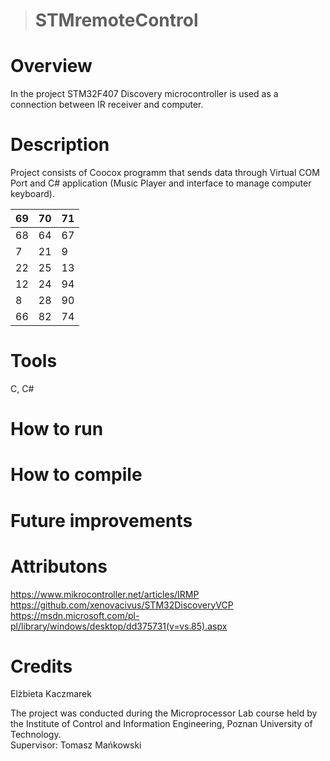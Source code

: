 ># STMremoteControl

# Overview
In the project STM32F407 Discovery microcontroller is used as a connection between IR receiver and computer.

# Description
Project consists of Coocox programm that sends data through Virtual COM Port and C# application (Music Player and interface to manage computer keyboard).

 69 | 70 | 71 
--- | --- | ---
 68 | 64 | 67 |
  7 | 21 |  9 |
 22 | 25 | 13 |
 12 | 24 | 94 |
  8 | 28 | 90 |
 66 | 82 | 74 |

# Tools
C, C#

# How to run

# How to compile

# Future improvements


# Attributons
https://www.mikrocontroller.net/articles/IRMP <br />
https://github.com/xenovacivus/STM32DiscoveryVCP
https://msdn.microsoft.com/pl-pl/library/windows/desktop/dd375731(v=vs.85).aspx

# Credits
Elżbieta Kaczmarek <br />

The project was conducted during the Microprocessor Lab course held by the Institute of Control and Information Engineering, Poznan University of Technology. <br />
Supervisor: Tomasz Mańkowski




